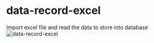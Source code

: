# data-record-excel
 Import excel file and read the data to store into database
![data-record-excel](https://github.com/NurAliaZaidi/data-record-excel/assets/93064831/5a8a4982-ad2f-41c7-b51f-028773e9925c)
